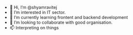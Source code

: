 - 👋 Hi, I’m @shyamravitej
- 👀 I’m interested in IT sector.
- 🌱 I’m currently learning frontent and backend development  
- 💞️ I’m looking to collaborate with good organisation.
- 📫 Interpreting on things

<!---
shyamravitej/shyamravitej is a ✨ special ✨ repository because its `README.md` (this file) appears on your GitHub profile.
You can click the Preview link to take a look at your changes.
--->
